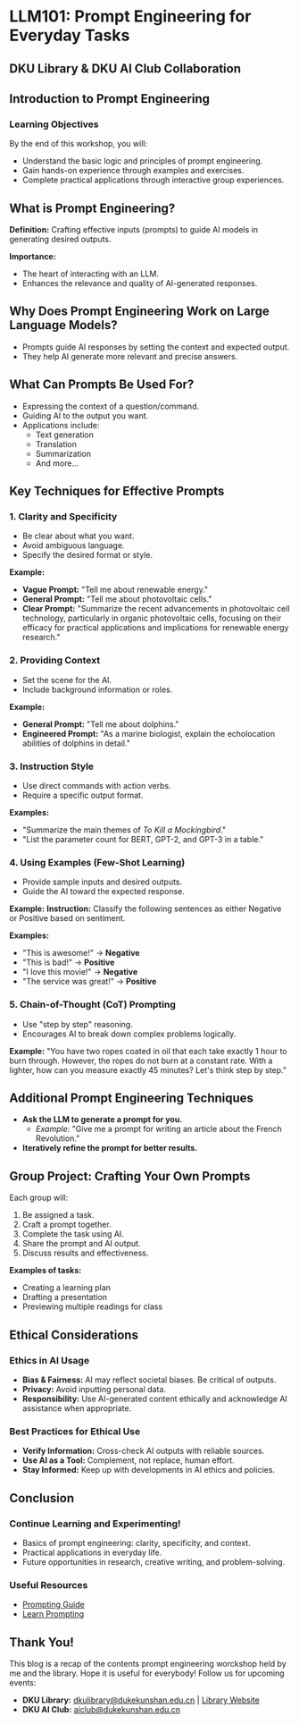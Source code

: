 # LLM101: Prompt Engineering for Everyday Tasks

## DKU Library & DKU AI Club Collaboration

## Introduction to Prompt Engineering

### Learning Objectives
By the end of this workshop, you will:
- Understand the basic logic and principles of prompt engineering.
- Gain hands-on experience through examples and exercises.
- Complete practical applications through interactive group experiences.

## What is Prompt Engineering?
**Definition:** Crafting effective inputs (prompts) to guide AI models in generating desired outputs.

**Importance:**
- The heart of interacting with an LLM.
- Enhances the relevance and quality of AI-generated responses.

## Why Does Prompt Engineering Work on Large Language Models?
- Prompts guide AI responses by setting the context and expected output.
- They help AI generate more relevant and precise answers.

## What Can Prompts Be Used For?
- Expressing the context of a question/command.
- Guiding AI to the output you want.
- Applications include:
  - Text generation
  - Translation
  - Summarization
  - And more...

## Key Techniques for Effective Prompts
### 1. Clarity and Specificity
- Be clear about what you want.
- Avoid ambiguous language.
- Specify the desired format or style.

**Example:**
- **Vague Prompt:** "Tell me about renewable energy."
- **General Prompt:** "Tell me about photovoltaic cells."
- **Clear Prompt:** "Summarize the recent advancements in photovoltaic cell technology, particularly in organic photovoltaic cells, focusing on their efficacy for practical applications and implications for renewable energy research."

### 2. Providing Context
- Set the scene for the AI.
- Include background information or roles.

**Example:**
- **General Prompt:** "Tell me about dolphins."
- **Engineered Prompt:** "As a marine biologist, explain the echolocation abilities of dolphins in detail."

### 3. Instruction Style
- Use direct commands with action verbs.
- Require a specific output format.

**Examples:**
- "Summarize the main themes of *To Kill a Mockingbird*."
- "List the parameter count for BERT, GPT-2, and GPT-3 in a table."

### 4. Using Examples (Few-Shot Learning)
- Provide sample inputs and desired outputs.
- Guide the AI toward the expected response.

**Example:**
**Instruction:** Classify the following sentences as either Negative or Positive based on sentiment.

**Examples:**
- "This is awesome!" → **Negative**
- "This is bad!" → **Positive**
- "I love this movie!" → **Negative**
- "The service was great!" → **Positive**

### 5. Chain-of-Thought (CoT) Prompting
- Use "step by step" reasoning.
- Encourages AI to break down complex problems logically.

**Example:**
"You have two ropes coated in oil that each take exactly 1 hour to burn through. However, the ropes do not burn at a constant rate. With a lighter, how can you measure exactly 45 minutes? Let's think step by step."

## Additional Prompt Engineering Techniques
- **Ask the LLM to generate a prompt for you.**
  - *Example:* "Give me a prompt for writing an article about the French Revolution."
- **Iteratively refine the prompt for better results.**

## Group Project: Crafting Your Own Prompts
Each group will:
1. Be assigned a task.
2. Craft a prompt together.
3. Complete the task using AI.
4. Share the prompt and AI output.
5. Discuss results and effectiveness.

**Examples of tasks:**
- Creating a learning plan
- Drafting a presentation
- Previewing multiple readings for class

## Ethical Considerations
### Ethics in AI Usage
- **Bias & Fairness:** AI may reflect societal biases. Be critical of outputs.
- **Privacy:** Avoid inputting personal data.
- **Responsibility:** Use AI-generated content ethically and acknowledge AI assistance when appropriate.

### Best Practices for Ethical Use
- **Verify Information:** Cross-check AI outputs with reliable sources.
- **Use AI as a Tool:** Complement, not replace, human effort.
- **Stay Informed:** Keep up with developments in AI ethics and policies.

## Conclusion
### Continue Learning and Experimenting!
- Basics of prompt engineering: clarity, specificity, and context.
- Practical applications in everyday life.
- Future opportunities in research, creative writing, and problem-solving.

### Useful Resources
- [Prompting Guide](https://www.promptingguide.ai/)
- [Learn Prompting](https://learnprompting.org/)

## Thank You!
This blog is a recap of the contents prompt engineering worckshop held by me and the library. Hope it is useful for everybody! 
Follow us for upcoming events:
- **DKU Library:** dkulibrary@dukekunshan.edu.cn | [Library Website](https://library.dukekunshan.edu.cn/)
- **DKU AI Club:** aiclub@dukekunshan.edu.cn


